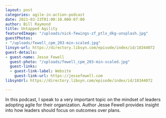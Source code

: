 ```yaml
---
layout: post
categories: agile-in-action-podcast
date: 2021-03-23T01:00:10.000-07:00
author: Bill Raymond
title: Untapped Agility
featuredImage: "/uploads/nick-fewings-zf_ptlx_dkg-unsplash.jpg"
guestPhotos:
- "/uploads/fewell_cpm_203-min-scaled.jpg"
linsyn-url: https://directory.libsyn.com/episode/index/id/18344072
guest-details:
- guest-name: Jesse Fewell
  guest-photo: "/uploads/fewell_cpm_203-min-scaled.jpg"
  guest-links:
  - guest-link-label: Website
    guest-link-url: https://jessefewell.com
libsynUrl: https://directory.libsyn.com/episode/index/id/18344072

---
```

In this podcast, I speak to a very important topic on the mindset of leaders adopting agile for their organization. Author Jesse Fewell provides insight into how leaders should focus on outcomes over plans.